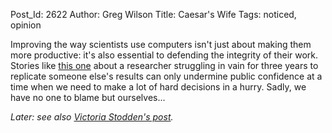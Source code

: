 Post_Id: 2622
Author: Greg Wilson
Title: Caesar's Wife
Tags: noticed, opinion

<p>Improving the way scientists use computers isn't just about making them more productive: it's also essential to defending the integrity of their work. Stories like <a href="http://pajamasmedia.com/blog/climategate-computer-codes-are-the-real-story/">this one</a> about a researcher struggling in vain for three years to replicate someone else's results can only undermine public confidence at a time when we need to make a lot of hard decisions in a hurry. Sadly, we have no one to blame but ourselves...</p>
<p><em>Later: see also <a href="http://stodden.wordpress.com/2009/11/30/the-climate-modeling-leak-code-and-data-generating-published-results-must-be-open-and-facilitate-reproducibility/">Victoria Stodden's post</a>.</em></p>
